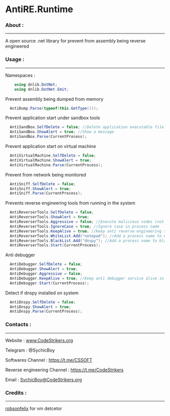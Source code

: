 # AntiRE.Runtime
### About :
-------
A open source .net library for prevent from assembly being reverse engineered

### Usage :
---------
Namespaces :

```C#
    using dnlib.DotNet;
    using dnlib.DotNet.Emit;
```

Prevent assembly being dumped from memory

```C#
  AntiDump.Parse(typeof(this.GetType()));
```

Prevent application start under sandbox tools

```C#
  AntiSandBox.SelfDelete = false; //Delete application executable file
  AntiSandBox.ShowAlert = true; //Show a message
  AntiSandBox.Parse(CurrentProcess);
```

Prevent application start on virtual machine

```C#
  AntiVirtualMachine.SelfDelete = false;
  AntiVirtualMachine.ShowAlert = true;
  AntiVirtualMachine.Parse(CurrentProcess);
```

Prevent from network being monitored

```C#
  AntiSniff.SelfDelete = false;
  AntiSniff.ShowAlert = true;
  AntiSniff.Parse(CurrentProcess);
```

Prevents reverse engineering tools from running in the system

```C#
  AntiReverserTools.SelfDelete = false;
  AntiReverserTools.ShowAlert = true;
  AntiReverserTools.Aggressive = false; //Execute malicious codes (not recommended)
  AntiReverserTools.IgnoreCase = true; //Ignore case in process name
  AntiReverserTools.KeepAlive = true; //Keep anti reverse engineering service alive in background
  AntiReverserTools.WhiteList.Add("notepad"); //Add a process name to whitelist
  AntiReverserTools.BlackList.Add("dnspy"); //Add a process name to blacklist
  AntiReverserTools.Start(CurrentProcess);
```

Anti debugger

```C#
  AntiDebugger.SelfDelete = false;
  AntiDebugger.ShowAlert = true;
  AntiDebugger.Aggressive = false;
  AntiDebugger.KeepAlive = true; //Keep anti debugger service alive in background
  AntiDebugger.Start(CurrentProcess);
```

Detect if dnspy installed on system

```C#
  AntiDnspy.SelfDelete = false;
  AntiDnspy.ShowAlert = true;
  AntiDnspy.Parse(CurrentProcess);
```

### Contacts :
-------
Website : www.CodeStrikers.org

Telegram : @SychicBoy

Softwares Channel : https://t.me/CSSOFT

Reverse engineering Channel : https://t.me/CodeStrikers

Email : SychicBoy@CodeStrikers.org

### Credits :
-------
[robsonfelix](https://github.com/robsonfelix) for vm detcetor


